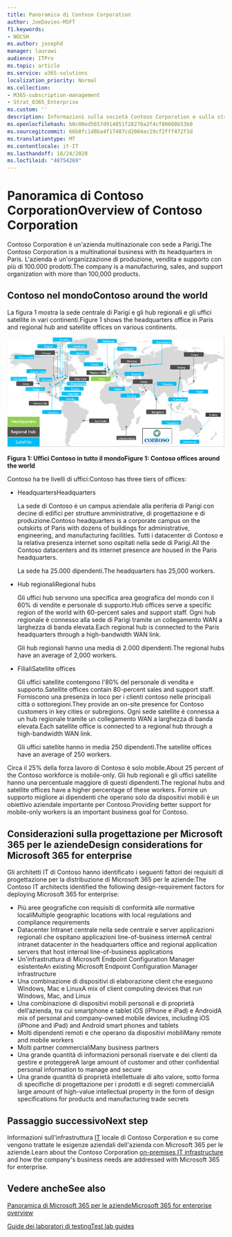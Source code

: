 ```yaml
---
title: Panoramica di Contoso Corporation
author: JoeDavies-MSFT
f1.keywords:
- NOCSH
ms.author: josephd
manager: laurawi
audience: ITPro
ms.topic: article
ms.service: o365-solutions
localization_priority: Normal
ms.collection:
- M365-subscription-management
- Strat_O365_Enterprise
ms.custom: ''
description: Informazioni sulla società Contoso Corporation e sulla struttura a livelli dei suoi uffici nel mondo.
ms.openlocfilehash: b0c00ed5657d914851f28278a2f4cf80660b53b0
ms.sourcegitcommit: 66b8fc1d8ba4f17487cd2004ac19cf2fff472f3d
ms.translationtype: MT
ms.contentlocale: it-IT
ms.lasthandoff: 10/24/2020
ms.locfileid: "48754269"
---
```

# <a name="overview-of-contoso-corporation"></a><span data-ttu-id="872c9-103">Panoramica di Contoso Corporation</span><span class="sxs-lookup"><span data-stu-id="872c9-103">Overview of Contoso Corporation</span></span>

<span data-ttu-id="872c9-104">Contoso Corporation è un'azienda multinazionale con sede a Parigi.</span><span class="sxs-lookup"><span data-stu-id="872c9-104">The Contoso Corporation is a multinational business with its headquarters in Paris.</span></span> <span data-ttu-id="872c9-105">L'azienda è un'organizzazione di produzione, vendita e supporto con più di 100.000 prodotti.</span><span class="sxs-lookup"><span data-stu-id="872c9-105">The company is a manufacturing, sales, and support organization with more than 100,000 products.</span></span>

## <a name="contoso-around-the-world"></a><span data-ttu-id="872c9-106">Contoso nel mondo</span><span class="sxs-lookup"><span data-stu-id="872c9-106">Contoso around the world</span></span>

<span data-ttu-id="872c9-107">La figura 1 mostra la sede centrale di Parigi e gli hub regionali e gli uffici satellite in vari continenti.</span><span class="sxs-lookup"><span data-stu-id="872c9-107">Figure 1 shows the headquarters office in Paris and regional hub and satellite offices on various continents.</span></span>

![Uffici Contoso in tutto il mondo](../media/contoso-overview/contoso-overview-fig1.png)

<span data-ttu-id="872c9-109">**Figura 1: Uffici Contoso in tutto il mondo**</span><span class="sxs-lookup"><span data-stu-id="872c9-109">**Figure 1: Contoso offices around the world**</span></span>
 
<span data-ttu-id="872c9-110">Contoso ha tre livelli di uffici:</span><span class="sxs-lookup"><span data-stu-id="872c9-110">Contoso has three tiers of offices:</span></span>

- <span data-ttu-id="872c9-111">Headquarters</span><span class="sxs-lookup"><span data-stu-id="872c9-111">Headquarters</span></span>

  <span data-ttu-id="872c9-112">La sede di Contoso è un campus aziendale alla periferia di Parigi con decine di edifici per strutture amministrative, di progettazione e di produzione.</span><span class="sxs-lookup"><span data-stu-id="872c9-112">Contoso headquarters is a corporate campus on the outskirts of Paris with dozens of buildings for administrative, engineering, and manufacturing facilities.</span></span> <span data-ttu-id="872c9-113">Tutti i datacenter di Contoso e la relativa presenza internet sono ospitati nella sede di Parigi.</span><span class="sxs-lookup"><span data-stu-id="872c9-113">All the Contoso datacenters and its internet presence are housed in the Paris headquarters.</span></span>

  <span data-ttu-id="872c9-114">La sede ha 25.000 dipendenti.</span><span class="sxs-lookup"><span data-stu-id="872c9-114">The headquarters has 25,000 workers.</span></span>

- <span data-ttu-id="872c9-115">Hub regionali</span><span class="sxs-lookup"><span data-stu-id="872c9-115">Regional hubs</span></span>

  <span data-ttu-id="872c9-116">Gli uffici hub servono una specifica area geografica del mondo con il 60% di vendite e personale di supporto.</span><span class="sxs-lookup"><span data-stu-id="872c9-116">Hub offices serve a specific region of the world with 60-percent sales and support staff.</span></span> <span data-ttu-id="872c9-117">Ogni hub regionale è connesso alla sede di Parigi tramite un collegamento WAN a larghezza di banda elevata.</span><span class="sxs-lookup"><span data-stu-id="872c9-117">Each regional hub is connected to the Paris headquarters through a high-bandwidth WAN link.</span></span>

  <span data-ttu-id="872c9-118">Gli hub regionali hanno una media di 2.000 dipendenti.</span><span class="sxs-lookup"><span data-stu-id="872c9-118">The regional hubs have an average of 2,000 workers.</span></span>

- <span data-ttu-id="872c9-119">Filiali</span><span class="sxs-lookup"><span data-stu-id="872c9-119">Satellite offices</span></span>

  <span data-ttu-id="872c9-120">Gli uffici satellite contengono l'80% del personale di vendita e supporto.</span><span class="sxs-lookup"><span data-stu-id="872c9-120">Satellite offices contain 80-percent sales and support staff.</span></span> <span data-ttu-id="872c9-121">Forniscono una presenza in loco per i clienti contoso nelle principali città o sottoregioni.</span><span class="sxs-lookup"><span data-stu-id="872c9-121">They provide an on-site presence for Contoso customers in key cities or subregions.</span></span> <span data-ttu-id="872c9-122">Ogni sede satellite è connessa a un hub regionale tramite un collegamento WAN a larghezza di banda elevata.</span><span class="sxs-lookup"><span data-stu-id="872c9-122">Each satellite office is connected to a regional hub through a high-bandwidth WAN link.</span></span>

  <span data-ttu-id="872c9-123">Gli uffici satellite hanno in media 250 dipendenti.</span><span class="sxs-lookup"><span data-stu-id="872c9-123">The satellite offices have an average of 250 workers.</span></span>

<span data-ttu-id="872c9-124">Circa il 25% della forza lavoro di Contoso è solo mobile.</span><span class="sxs-lookup"><span data-stu-id="872c9-124">About 25 percent of the Contoso workforce is mobile-only.</span></span> <span data-ttu-id="872c9-125">Gli hub regionali e gli uffici satellite hanno una percentuale maggiore di questi dipendenti.</span><span class="sxs-lookup"><span data-stu-id="872c9-125">The regional hubs and satellite offices have a higher percentage of these workers.</span></span> <span data-ttu-id="872c9-126">Fornire un supporto migliore ai dipendenti che operano solo da dispositivi mobili è un obiettivo aziendale importante per Contoso.</span><span class="sxs-lookup"><span data-stu-id="872c9-126">Providing better support for mobile-only workers is an important business goal for Contoso.</span></span>

## <a name="design-considerations-for-microsoft-365-for-enterprise"></a><span data-ttu-id="872c9-127">Considerazioni sulla progettazione per Microsoft 365 per le aziende</span><span class="sxs-lookup"><span data-stu-id="872c9-127">Design considerations for Microsoft 365 for enterprise</span></span>

<span data-ttu-id="872c9-128">Gli architetti IT di Contoso hanno identificato i seguenti fattori dei requisiti di progettazione per la distribuzione di Microsoft 365 per le aziende:</span><span class="sxs-lookup"><span data-stu-id="872c9-128">The Contoso IT architects identified the following design-requirement factors for deploying Microsoft 365 for enterprise:</span></span>

- <span data-ttu-id="872c9-129">Più aree geografiche con requisiti di conformità alle normative locali</span><span class="sxs-lookup"><span data-stu-id="872c9-129">Multiple geographic locations with local regulations and compliance requirements</span></span>
- <span data-ttu-id="872c9-130">Datacenter Intranet centrale nella sede centrale e server applicazioni regionali che ospitano applicazioni line-of-business interne</span><span class="sxs-lookup"><span data-stu-id="872c9-130">A central intranet datacenter in the headquarters office and regional application servers that host internal line-of-business applications</span></span>
- <span data-ttu-id="872c9-131">Un'infrastruttura di Microsoft Endpoint Configuration Manager esistente</span><span class="sxs-lookup"><span data-stu-id="872c9-131">An existing Microsoft Endpoint Configuration Manager infrastructure</span></span>
- <span data-ttu-id="872c9-132">Una combinazione di dispositivi di elaborazione client che eseguono Windows, Mac e Linux</span><span class="sxs-lookup"><span data-stu-id="872c9-132">A mix of client computing devices that run Windows, Mac, and Linux</span></span>
- <span data-ttu-id="872c9-133">Una combinazione di dispositivi mobili personali e di proprietà dell’azienda, tra cui smartphone e tablet iOS (iPhone e iPad) e Android</span><span class="sxs-lookup"><span data-stu-id="872c9-133">A mix of personal and company-owned mobile devices, including iOS (iPhone and iPad) and Android smart phones and tablets</span></span>
- <span data-ttu-id="872c9-134">Molti dipendenti remoti e che operano da dispositivi mobili</span><span class="sxs-lookup"><span data-stu-id="872c9-134">Many remote and mobile workers</span></span>
- <span data-ttu-id="872c9-135">Molti partner commerciali</span><span class="sxs-lookup"><span data-stu-id="872c9-135">Many business partners</span></span>
- <span data-ttu-id="872c9-136">Una grande quantità di informazioni personali riservate e dei clienti da gestire e proteggere</span><span class="sxs-lookup"><span data-stu-id="872c9-136">A large amount of customer and other confidential personal information to manage and secure</span></span>
- <span data-ttu-id="872c9-137">Una grande quantità di proprietà intellettuale di alto valore, sotto forma di specifiche di progettazione per i prodotti e di segreti commerciali</span><span class="sxs-lookup"><span data-stu-id="872c9-137">A large amount of high-value intellectual property in the form of design specifications for products and manufacturing trade secrets</span></span>

## <a name="next-step"></a><span data-ttu-id="872c9-138">Passaggio successivo</span><span class="sxs-lookup"><span data-stu-id="872c9-138">Next step</span></span>

<span data-ttu-id="872c9-139">Informazioni sull'infrastruttura [IT](contoso-infra-needs.md) locale di Contoso Corporation e su come vengono trattate le esigenze aziendali dell'azienda con Microsoft 365 per le aziende.</span><span class="sxs-lookup"><span data-stu-id="872c9-139">Learn about the Contoso Corporation [on-premises IT infrastructure](contoso-infra-needs.md) and how the company's business needs are addressed with Microsoft 365 for enterprise.</span></span>

## <a name="see-also"></a><span data-ttu-id="872c9-140">Vedere anche</span><span class="sxs-lookup"><span data-stu-id="872c9-140">See also</span></span>

[<span data-ttu-id="872c9-141">Panoramica di Microsoft 365 per le aziende</span><span class="sxs-lookup"><span data-stu-id="872c9-141">Microsoft 365 for enterprise overview</span></span>](microsoft-365-overview.md)

[<span data-ttu-id="872c9-142">Guide dei laboratori di testing</span><span class="sxs-lookup"><span data-stu-id="872c9-142">Test lab guides</span></span>](m365-enterprise-test-lab-guides.md)
